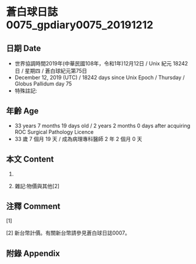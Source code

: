 # 蒼白球日誌0075_gpdiary0075_20191212 #

## 日期 Date ##

* 世界協調時間2019年(中華民國108年，令和1年)12月12日 / Unix 紀元 18242 日 / 星期四 / 蒼白球紀元第75日
* December 12, 2019 (UTC) / 18242 days since Unix Epoch / Thursday / Globus Pallidum day 75
* 特殊註記:

## 年齡 Age ##

* 33 years 7 months 19 days old / 2 years 2 months 0 days after acquiring ROC Surgical Pathology Licence
* 33 歲 7 個月 19 天 / 成為病理專科醫師 2 年 2 個月 0 天

## 本文 Content ##

1. 

    
2. 雜記:物價與其他[2]

    

## 注釋 Comment ##

[1] 


[2] 新台幣計價。有關新台幣請參見蒼白球日誌0007。



## 附錄 Appendix ##

